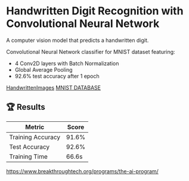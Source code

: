 # Handwritten Digit Recognition with Convolutional Neural Network
A computer vision model that predicts a handwritten digit.

Convolutional Neural Network classifier for MNIST dataset featuring:
- 4 Conv2D layers with Batch Normalization
- Global Average Pooling
- 92.6% test accuracy after 1 epoch

[HandwrittenImages](https://en.wikipedia.org/wiki/MNIST_database)
[MNIST DATABASE](http://yann.lecun.com/exdb/mnist/)

## 🏆 Results
| Metric          | Score  |
|-----------------|--------|
| Training Accuracy | 91.6% |
| Test Accuracy    | 92.6%  |
| Training Time    | 66.6s  |


https://www.breakthroughtech.org/programs/the-ai-program/
